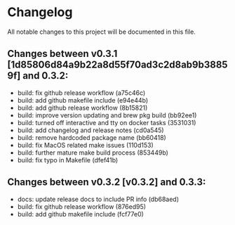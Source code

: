 # Changelog

All notable changes to this project will be documented in this file.
## Changes between v0.3.1 [1d85806d84a9b22a8d55f70ad3c2d8ab9b38859f] and 0.3.2:
 * build:  fix github release workflow                     (a75c46c)
 * build:  add github makefile include                     (e94e44b)
 * build:  add github release workflow                     (8b15821)
 * build:  improve version updating and brew pkg build     (bb92ee1)
 * build:  turned off interactive and tty on docker tasks  (3531031)
 * build:  add changelog and release notes                 (cd0a545)
 * build:  remove hardcoded package name                   (bb60418)
 * build:  fix MacOS related make issues                   (110d153)
 * build:  further mature make build process               (853449b)
 * build:  fix typo in Makefile                            (dfef41b)

## Changes between v0.3.2 [v0.3.2] and 0.3.3:
 * docs:   update release docs to include PR info  (db68aed)
 * build:  fix github release workflow             (876ed95)
 * build:  add github makefile include             (fcf77e0)


